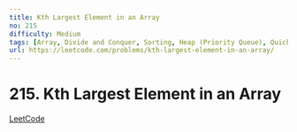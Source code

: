 ```yaml
---
title: Kth Largest Element in an Array
no: 215
difficulty: Medium
tags: [Array, Divide and Conquer, Sorting, Heap (Priority Queue), Quickselect]
url: https://leetcode.com/problems/kth-largest-element-in-an-array/
---
```


# 215. Kth Largest Element in an Array

[LeetCode](https://leetcode.com/problems/kth-largest-element-in-an-array/)


